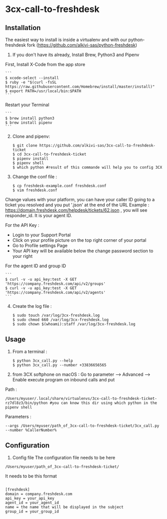 # 3cx-call-to-freshdesk
## Installation

The easiest way to install is inside a virtualenv and with our python-freshdesk fork (https://github.com/alkivi-sas/python-freshdesk)

1. If you don't have its already, Install Brew, Python3 and Pipenv

First, Install X-Code from the app store

    ```
    $ xcode-select --install
    $ ruby -e "$(curl -fsSL https://raw.githubusercontent.com/Homebrew/install/master/install)"
    $ export PATH=/usr/local/bin:$PATH
    ```
Restart your Terminal

    ```
    $ brew install python3
    $ brew install pipenv
    ```

2. Clone and pipenv:

    ```
    $ git clone https://github.com/alkivi-sas/3cx-call-to-freshdesk-ticket
    $ cd 3cx-call-to-freshdesk-ticket
    $ pipenv install
    $ pipenv shell
    $ which python #result of this commande will help you to config 3CX
    ```

3. Change the conf file :

    ```
    $ cp freshdesk-example.conf freshdesk.conf
    $ vim freshdesk.conf
    ```
Change values with your platform, you can have your caller ID going to a ticket you resolved and you put '.json' at the end of the URL
Example :  https://domain.freshdesk.com/helpdesk/tickets/62.json , you will see responder_id. It is your agent ID.

For the API Key :
- Login to your Support Portal
- Click on your profile picture on the top right corner of your portal
- Go to Profile settings Page
- Your API key will be available below the change password section to your right

For the agent ID and group ID

    ```
    $ curl -v -u api_key:test -X GET 'https://company.freshdesk.com/api/v2/groups'
    $ curl -v -u api_key:test -X GET 'https://company.freshdesk.com/api/v2/agents'
    ```
4. Create the log file :

    ```
    $ sudo touch /var/log/3cx-freshdesk.log
    $ sudo chmod 660 /var/log/3cx-freshdesk.log
    $ sudo chown $(whoami):staff /var/log/3cx-freshdesk.log
    ```
## Usage
1. From a terminal :

   ```
   $ python 3cx_call.py --help
   $ python 3cx_call.py --number +33836656565
   ```
2. from 3CX softphone on macOS :
Go to parameter --> Advanced --> Enable execute program on inbound calls and put

Path :
   ```
   /Users/myuser/.local/share/virtualenvs/3cx-call-to-freshdesk-ticket-rz7dl8z3/bin/python #you can know this dir using which python in the pipenv shell
   ```     
Parameters :
   ```
   --args /Users/myuser/path_of_3cx-call-to-freshdesk-ticket/3cx_call.py --number %CallerNumber%
   ```

## Configuration
1. Config file
The configuration file needs to be here
```
/Users/myuser/path_of_3cx-call-to-freshdesk-ticket/
```
It needs to be this format
```

[freshdesk]
domain = company.freshdesk.com
api_key = your_api_key
agent_id = your_agent_id
name = the name that will be displayed in the subject
group_id = your_group_id
```
